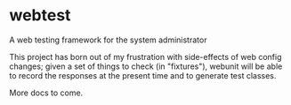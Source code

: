 webtest
=======

A web testing framework for the system administrator

This project has born out of my frustration with side-effects of web config changes; given a set of things to check (in "fixtures"), webunit will be able to record the responses at the present time and to generate test classes.

More docs to come.
